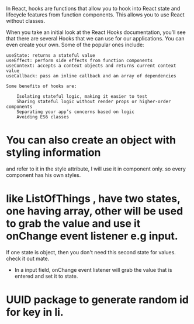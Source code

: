 In React, hooks are functions that allow you to hook into React state and lifecycle features from function components. This allows you to use React without classes.

When you take an initial look at the React Hooks documentation, you’ll see that there are several Hooks that we can use for our applications. You can even create your own. Some of the popular ones include:

    useState: returns a stateful value
    useEffect: perform side effects from function components
    useContext: accepts a context objects and returns current context value
    useCallback: pass an inline callback and an array of dependencies

    Some benefits of hooks are:

        Isolating stateful logic, making it easier to test
        Sharing stateful logic without render props or higher-order components
        Separating your app’s concerns based on logic
        Avoiding ES6 classes

# You can also create an object with styling information
and refer to it in the style attribute, I will use it in component only. so every component has his own styles.


# like ListOfThings , have two states, one having array, other will be used to grab the value and use it onChange event listener e.g input. 
If one state is object, then you don't need this second state for values. check it out mate.

- In a input field, onChange event listener will grab the value that is entered and set it to state. 

# UUID package to generate random id for key in li.